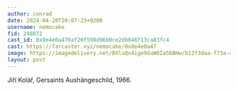 ```yaml
---
author: conrad
date: 2024-04-28T20:07:23+0200
username: nemocake
fid: 248872
cast_id: 0x8e4e0a476af20f598d96b0ce2db046f13ca83fc4
cast: https://farcaster.xyz/nemocake/0x8e4e0a47
image: https://imagedelivery.net/BXluQx4ige9GuW0Ia56BHw/b12f3daa-f73a-49f0-01e4-66e0132b3a00/original
layout: post
---
```


Jiří Kolář, Gersaints Aushängeschild, 1966.

<img src='https://imagedelivery.net/BXluQx4ige9GuW0Ia56BHw/b12f3daa-f73a-49f0-01e4-66e0132b3a00/original' alt='' referrerpolicy='no-referrer'/>
